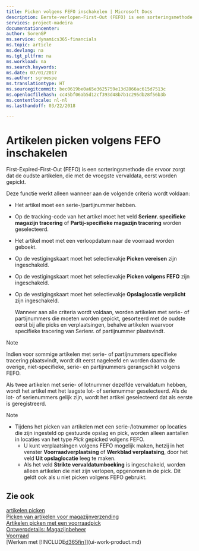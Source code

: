 ```yaml
---
title: Picken volgens FEFO inschakelen | Microsoft Docs
description: Eerste-verlopen-First-Out (FEFO) is een sorteringsmethode die ervoor zorgt dat de oudste artikelen, die met de vroegste vervaldata, eerst worden gepickt.
services: project-madeira
documentationcenter: 
author: SorenGP
ms.service: dynamics365-financials
ms.topic: article
ms.devlang: na
ms.tgt_pltfrm: na
ms.workload: na
ms.search.keywords: 
ms.date: 07/01/2017
ms.author: sgroespe
ms.translationtype: HT
ms.sourcegitcommit: bec0619be0a65e3625759e13d2866ac615d7513c
ms.openlocfilehash: cc45bf06ab5d12cf393d48b7b1c295db28f56b3b
ms.contentlocale: nl-nl
ms.lasthandoff: 03/22/2018

---
```

# <a name="enable-picking-items-by-fefo"></a>Artikelen picken volgens FEFO inschakelen
First-Expired-First-Out (FEFO) is een sorteringsmethode die ervoor zorgt dat de oudste artikelen, die met de vroegste vervaldata, eerst worden gepickt.  

 Deze functie werkt alleen wanneer aan de volgende criteria wordt voldaan:  

- Het artikel moet een serie-/partijnummer hebben.  
- Op de tracking-code van het artikel moet het veld **Serienr. specifieke magazijn tracering** of **Partij-specifieke magazijn tracering** worden geselecteerd.  
- Het artikel moet met een verloopdatum naar de voorraad worden geboekt.  
- Op de vestigingskaart moet het selectievakje **Picken vereisen** zijn ingeschakeld.  
- Op de vestigingskaart moet het selectievakje **Picken volgens FEFO** zijn ingeschakeld.  
- Op de vestigingskaart moet het selectievakje **Opslaglocatie verplicht** zijn ingeschakeld.  

  Wanneer aan alle criteria wordt voldaan, worden artikelen met serie- of partijnummers die moeten worden gepickt, gesorteerd met de oudste eerst bij alle picks en verplaatsingen, behalve artikelen waarvoor specifieke tracering van Serienr. of partijnummer plaatsvindt.  

> [!NOTE]  
>  Indien voor sommige artikelen met serie- of partijnummers specifieke tracering plaatsvindt, wordt dit eerst nageleefd en worden daarna de overige, niet-specifieke, serie- en partijnummers gerangschikt volgens FEFO.  

 Als twee artikelen met serie- of lotnummer dezelfde vervaldatum hebben, wordt het artikel met het laagste lot- of serienummer geselecteerd. Als de lot- of serienummers gelijk zijn, wordt het artikel geselecteerd dat als eerste is geregistreerd.  

> [!NOTE]
> - Tijdens het picken van artikelen met een serie-/lotnummer op locaties die zijn ingesteld op gestuurde opslag en pick, worden alleen aantallen in locaties van het type *Pick* gepicked volgens FEFO.  
>   -   U kunt verplaatsingen volgens FEFO mogelijk maken, hetzij in het venster **Voorraadverplaatsing** of **Werkblad verplaatsing**, door het veld **Uit opslaglocatie** leeg te maken.  
>   -   Als het veld **Strikte vervaldatumboeking** is ingeschakeld, worden alleen artikelen die niet zijn verlopen, opgenomen in de pick. Dit geldt ook als u niet picken volgens FEFO gebruikt.  

## <a name="see-also"></a>Zie ook  
[artikelen picken](warehouse-pick-items.md)   
[Picken van artikelen voor magazijnverzending](warehouse-how-to-pick-items-for-warehouse-shipment.md)   
[Artikelen picken met een voorraadpick](warehouse-how-to-pick-items-with-inventory-picks.md)   
[Ontwerpdetails: Magazijnbeheer](design-details-warehouse-management.md)  
[Voorraad](inventory-manage-inventory.md)  
[Werken met [!INCLUDE[d365fin](includes/d365fin_md.md)]](ui-work-product.md)

